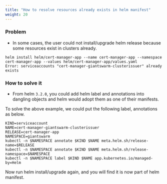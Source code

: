 ```yaml
---
title: "How to resolve resources already exists in helm manifest"
weight: 20
---
```


### Problem 

- In some cases, the user could not install/upgrade helm release because some resources exist in clusters already.
```
helm install helm/cert-manager-app --name cert-manager-app --namespace cert-manager-app --values helm/cert-manager-app/values.yaml 
Error: serviceaccounts "cert-manager-giantswarm-clusterissuer" already exists
```

### How to solve it
- From helm `3.2.0`, you could add helm label and annotations into dangling objects and helm would adopt them as one of their manifests.

To solve the above example, we could put the following label, annotations as below. 
```
KIND=serviceaccount
NAME=cert-manager-giantswarm-clusterissuer
RELEASE=cert-manager-app
NAMESPACE=giantswarm
kubectl -n $NAMESPACE annotate $KIND $NAME meta.helm.sh/release-name=$RELEASE
kubectl -n $NAMESPACE annotate $KIND $NAME meta.helm.sh/release-namespace=$NAMESPACE
kubectl -n $NAMESPACE label $KIND $NAME app.kubernetes.io/managed-by=Helm
```

Now run helm install/upgrade again, and you will find it is now part of helm manifest.
